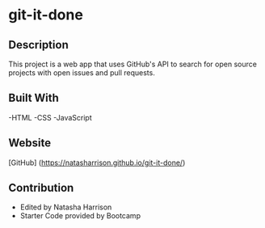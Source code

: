 # git-it-done

## Description 
This project is a web app that uses GitHub's API to search for open source projects with open issues and pull requests. 

## Built With 
-HTML
-CSS
-JavaScript

## Website
[GitHub] (https://natasharrison.github.io/git-it-done/)

## Contribution 
- Edited by Natasha Harrison 
- Starter Code provided by Bootcamp 

